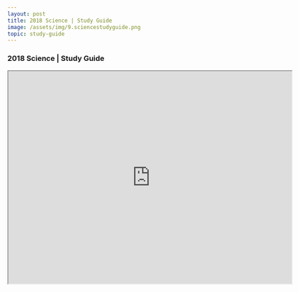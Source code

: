 ```yaml
---
layout: post
title: 2018 Science | Study Guide
image: /assets/img/9.sciencestudyguide.png
topic: study-guide
---
```


### 2018 Science | Study Guide

<iframe src="https://drive.google.com/file/d/1paQSu-cfcoBaFLUXk1AIg2Wl8syiGnF1/preview" width="640" height="480"></iframe>

<br>
